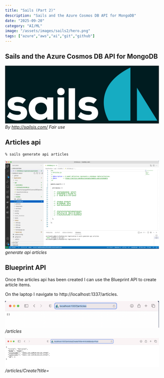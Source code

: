 ```yaml
---
title: "Sails (Part 2)"
description: "Sails and the Azure Cosmos DB API for MongoDB"
date: "2025-09-20"
category: "AI/ML"
image: "/assets/images/sails2/hero.png"
tags: ["azure","aws","ai","git","github"]
---
```


## Sails and the Azure Cosmos DB API for MongoDB

![AWS](/assets/images/sails2/sailsjs-logo-515x193.png)
*By http://sailsjs.com/ Fair use*


## Articles api

```bash
% sails generate api articles
```


![](/assets/images/sails2/screen-shot-2021-10-12-at-1.43.22-pm-1836x1048.png)
*generate api articles*


## Blueprint API

Once the articles api has been created I can use the Blueprint API to create article items.

On the laptop I navigate to http://localhost:1337/articles.

![](/assets/images/sails2/screen-shot-2021-10-12-at-1.57.37-pm-1564x272.png)
*/articles*

![](/assets/images/sails2/screen-shot-2021-10-12-at-2.03.46-pm-1836x347.png)
*/articles/Create?title=<title>&body=<body>*


## Push to GitHub

The new code is published to https://haddley-sails.azurewebsites.net after it is pushed to the GitHub repository.

![](/assets/images/sails2/screen-shot-2021-10-12-at-2.13.20-pm-1836x1036.png)
*Push to GitHub*

![](/assets/images/sails2/screen-shot-2021-10-12-at-2.13.32-pm-1836x1037.png)
*GitHub action in progress*

![](/assets/images/sails2/screen-shot-2021-10-12-at-6.25.29-pm-1836x1032.png)
*GitHub action completed*


## Creating and Destroying items

Once the articles model update has been published to Azure I can use the Blueprint API to create and to remove (destroy) article items.

I navigate to https://haddley-sails.azurewebsites.net/articles.

![](/assets/images/sails2/screen-shot-2021-10-12-at-6.29.01-pm-1836x627.png)
*/articles/Create?...*

![](/assets/images/sails2/screen-shot-2021-10-12-at-6.39.02-pm-1836x630.png)
*/articles/Destroy?...*

![](/assets/images/sails2/screen-shot-2021-10-12-at-6.39.24-pm-1836x633.png)
*/articles*


## Azure Cosmos DB API for MongoDB

In the screenshots above I have been using local disk storage and the sails-disk adapter.

Below I update the application to use the Azure Cosmos DB for MongoDB.

![](/assets/images/sails2/screen-shot-2021-10-12-at-7.13.43-pm-1836x1024.png)
*Overview*

![](/assets/images/sails2/screen-shot-2021-10-12-at-7.50.49-pm-1836x1161.png)
*updated connections.js*

![](/assets/images/sails2/screen-shot-2021-10-12-at-7.58.40-pm-1836x695.png)
*updated model*

![](/assets/images/sails2/screen-shot-2021-10-12-at-7.56.29-pm-1836x634.png)
*/articles*

![](/assets/images/sails2/screen-shot-2021-10-12-at-7.51.20-pm-1836x1071.png)
*Data Explorer*

![](/assets/images/sails2/screen-shot-2021-10-12-at-8.00.37-pm-1228x264.png)
*Push changes to GitHub*

![](/assets/images/sails2/screen-shot-2021-10-12-at-8.38.22-pm-1836x998.png)
*GitHub action in progress*

![](/assets/images/sails2/screen-shot-2021-10-12-at-8.39.28-pm-1836x633.png)
*https://haddley-sails.azurewebsites.net/articles connected to Azure Cosmos DB for MongoDB*
## References

- [Build a Sails.js App](https://www.youtube.com/watch?v=AmjiDC_JUt4)